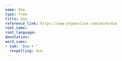 ```yaml
---
name: duo
type: free
title: duo
reference_link: https://www.etymonline.com/word/duo
root_name: 
root_language: 
denotation: 
word_sums:
- sum: 'Duo + '
  respelling: duo
---
```

